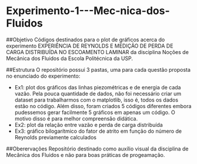 # Experimento-1---Mec-nica-dos-Fluidos

##Objetivo
Códigos destinados para o plot de gráficos acerca do experimento EXPERIÊNCIA DE REYNOLDS E MEDIÇÃO DE PERDA DE CARGA DISTRIBUÍDA NO ESCOAMENTO LAMINAR da disciplina Noções
de Mecânica dos Fluidos da Escola Politécnica da USP.

##Estrutura
O repositório possui 3 pastas, uma para cada questão proposta no enunciado do experimento:
- Ex1: plot dos gráficos das linhas piezométricas e de energia de cada vazão. Pela pouca quantidade de dados, não foi necessário criar um dataset para trabalharmos com o matplotlib, isso é, todos os dados estão no código. Além disso, foram criados 5 códigos diferentes embora pudessemos gerar facilmente 5 gráficos em apenas um código. O motivo disso é para melhor compreensão didática.
- Ex2: plot da relação entre vazão e perda de carga distribuída
- Ex3: gráfico bilogarítmico do fator de atrito em função do número de Reynolds previamente calculados

##Oberervações
Repositório destinado como auxílio visual da disciplina de Mecânica dos Fluidos e não para boas práticas de progeamação.
